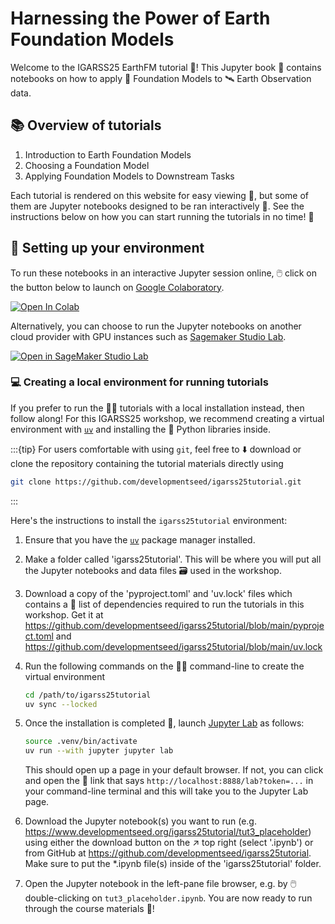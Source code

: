 # Harnessing the Power of Earth Foundation Models

Welcome to the IGARSS25 EarthFM tutorial 🥳! This Jupyter book 📖 contains notebooks on
how to apply 🧱 Foundation Models to 🛰️ Earth Observation data.

## 📚 Overview of tutorials

1. Introduction to Earth Foundation Models
2. Choosing a Foundation Model
3. Applying Foundation Models to Downstream Tasks

Each tutorial is rendered on this website for easy viewing 👀, but some of them are
Jupyter notebooks designed to be ran interactively 💫. See the instructions below on how
you can start running the tutorials in no time! 🚀

## 🌠 Setting up your environment

To run these notebooks in an interactive Jupyter session online, 🖱️ click on the button
below to launch on
[Google Colaboratory](https://colab.google).

[![Open In Colab](https://colab.research.google.com/assets/colab-badge.svg)](https://colab.research.google.com/github/developmentseed/igarss25tutorial/blob/main/tut3_placeholder.ipynb)

Alternatively, you can choose to run the Jupyter notebooks on another cloud provider
with GPU instances such as [Sagemaker Studio Lab](https://studiolab.sagemaker.aws).

[![Open in SageMaker Studio Lab](https://studiolab.sagemaker.aws/studiolab.svg)](https://studiolab.sagemaker.aws/import/github/developmentseed/igarss25tutorial/blob/main/tut3_placeholder.ipynb)

### 💻 Creating a local environment for running tutorials

If you prefer to run the 🧑‍🏫 tutorials with a local installation instead, then follow
along! For this IGARSS25 workshop, we recommend creating a virtual environment with
[`uv`](https://docs.astral.sh/uv) and installing the 🐍 Python libraries inside.

:::{tip}
For users comfortable with using `git`, feel free to ⬇️ download or clone the repository
containing the tutorial materials directly using
```bash
git clone https://github.com/developmentseed/igarss25tutorial.git
```
:::

Here's the instructions to install the `igarss25tutorial` environment:

1. Ensure that you have the
   [`uv`](https://docs.astral.sh/uv/getting-started/installation) package manager
   installed.

2. Make a folder called 'igarss25tutorial'. This will be where you will put all the
   Jupyter notebooks and data files 🗃️ used in the workshop.

3. Download a copy of the 'pyproject.toml' and 'uv.lock' files which contains a 📄 list
   of dependencies required to run the tutorials in this workshop. Get it at
   https://github.com/developmentseed/igarss25tutorial/blob/main/pyproject.toml and
   https://github.com/developmentseed/igarss25tutorial/blob/main/uv.lock

4. Run the following commands on the 🧑‍💻 command-line to create the virtual environment

   ```bash
   cd /path/to/igarss25tutorial
   uv sync --locked
   ```

5. Once the installation is completed 🏁, launch
   [Jupyter Lab](https://jupyterlab.readthedocs.io) as follows:

    ```bash
    source .venv/bin/activate
    uv run --with jupyter jupyter lab
    ```

   This should open up a page in your default browser. If not, you can click and open
   the 🔗 link that says `http://localhost:8888/lab?token=...` in your command-line
   terminal and this will take you to the Jupyter Lab page.

6. Download the Jupyter notebook(s) you want to run (e.g.
   https://www.developmentseed.org/igarss25tutorial/tut3_placeholder) using
   either the download button on the ↗️ top right (select '.ipynb') or from GitHub at
   https://github.com/developmentseed/igarss25tutorial. Make sure to put
   the \*.ipynb file(s) inside of the 'igarss25tutorial' folder.

7. Open the Jupyter notebook in the left-pane file browser, e.g. by 🖱️ double-clicking
   on `tut3_placeholder.ipynb`. You are now ready to run through the course materials 🎉!
